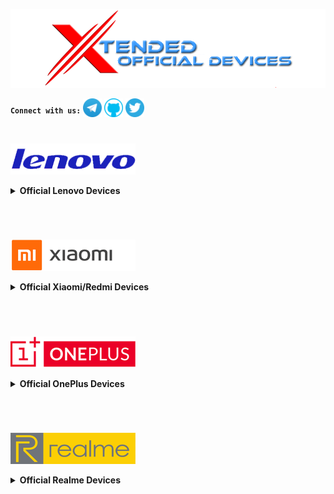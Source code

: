 <a href="#"><img src="assets/misc/head.png" /></a>

<sup><kbd><b>Connect with us:</b></kbd></sup> 
[<img src="assets/misc/telegram-logo.webp" height="30" /></a>](https://t.me/XtendedOfficial "Connect to us on Telegram") [<img src="assets/misc/github-logo.png" height="30" /></a>](https://github.com/orgs/Project-Xtended/repositories "Our ROM sources") [<img src="assets/misc/twitter-logo.svg" height="30" /></a>](https://twitter.com/projectxtended "Let's talk something")
#

<a href="#"><img src="assets/lenovo/lenovo.png" height="50" /></a> 
<details>
<br>
<summary><b> Official Lenovo Devices</b></summary>
<a href="#"><img align="left" img src="assets/lenovo/zippo.png" width="90" /></a>

 | Device                    | Lenovo Z6 Pro    
 | :---------------          | :------------------------------------------------------------------
 | CodeName                  | Zippo                                                            
 | Maintainer                | [kanstmablason](https://telegram.me/kanstmablason)                     
 | Device Support Group      | [Device Telegram group](https://t.me/LenovoZ6ProChat)                           
 | Download Link             | [Official Download Link for your device](https://downloads.project-xtended.org/?dir=zippo/XT)

<a href="#"><img align="left" img src="assets/lenovo/zuk-z2.png" width="90" /></a>

 | Device                    | Lenovo Zuk Z2 Plus    
 | :---------------          | :------------------------------------------------------------------
 | CodeName                  | z2_plus                                                            
 | Maintainer                | [Pranav Temkar](https://telegram.me/PptOo7)                     
 | Device Support Group      | [Device Telegram group](https://t.me/LenovoZukZ2)                           
 | Download Link             | [Official Download Link for your device](https://downloads.project-xtended.org/?dir=z2_plus/XT)

</details>

#
<br>

<a href="#"><img src="assets/mi/mi.png" height="50" /></a> 
<details>
<br>
<summary><b> Official Xiaomi/Redmi Devices</b></summary>
<a href="#"><img align="left" img src="assets/mi/daisy.png" width="90" /></a>

 | Device                    | Mi A2 Lite   
 | :-------------------------| :----------------------------------------------------------------------
 | CodeName                  | Daisy                                                             
 | Maintainer                | [TogoFire](https://telegram.me/TogoFire)                     
 | Device Support Group      | [Device Telegram group](https://t.me/TogoFireWork)                           
 | Download Link             | [Official Download Link for your device](https://downloads.project-xtended.org/?dir=daisy/XT)

<a href="#"><img align="left" img src="assets/mi/cepheus.png" width="90" /></a>

 | Device                    | Mi 9    
 | :-------------------------| :----------------------------------------------------------------------
 | CodeName                  | Cepheus                                                             
 | Maintainer                | [RDS_07](https://telegram.me/RDS_o7)                     
 | Device Support Group      | [Device Telegram group](https://t.me/rds_builds_support)                           
 | Download Link             | [Official Download Link for your device](https://downloads.project-xtended.org/?dir=cepheus/XT)

<a href="#"><img align="left" img src="assets/mi/grus.png" width="90" /></a>

 | Device                    | Mi 9 SE   
 | :-------------------------| :----------------------------------------------------------------------
 | CodeName                  | Grus                                                             
 | Maintainer                | [RDS_07](https://telegram.me/RDS_o7)                     
 | Device Support Group      | [Device Telegram group](https://t.me/Swaggers_builds)                           
 | Download Link             | [Official Download Link for your device](https://downloads.project-xtended.org/?dir=grus/XT)

<a href="#"><img align="left" img src="assets/mi/raphael.png" width="90" /></a>

 | Device                    | Mi 9T Pro    
 | :-------------------------| :----------------------------------------------------------------------
 | CodeName                  | Raphael                                                             
 | Maintainer                | [pawelik001](https://telegram.me/pawelik001)                     
 | Device Support Group      | [Device Telegram group](https://t.me/pawelikhideout)                           
 | Download Link             | [Official Download Link for your device](https://downloads.project-xtended.org/?dir=raphael/XT)

<a href="#"><img align="left" img src="assets/mi/gauguin.png" width="90" /></a>

 | Device                    | MI 10i,RedmiNote 9pro5g/MI 10tLite  
 | :-------------------------| :----------------------------------------------------------------------
 | CodeName                  | Gauguin                                                             
 | Maintainer                | [cursed0007](https://telegram.me/cursed0007)                     
 | Device Support Group      | [Device Telegram group](https://t.me/xtendedgauguin)                           
 | Download Link             | [Official Download Link for your device](https://downloads.project-xtended.org/?dir=gauguin/XT)

<a href="#"><img align="left" img src="assets/mi/chime.png" width="90" /></a>

 | Device                    | Redmi 9T / POCO M3    
 | :-------------------------| :----------------------------------------------------------------------
 | CodeName                  | Chime                                                            
 | Maintainer                | [pawelik001](https://telegram.me/pawelik001)                     
 | Device Support Group      | [Device Telegram group](https://t.me/pawelikhideout)                           
 | Download Link             | [Official Download Link for your device](https://downloads.project-xtended.org/?dir=rchime/XT)

<a href="#"><img align="left" img src="assets/mi/tulip.png" width="90" /></a>

 | Device                    | Redmi Note 6 Pro   
 | :-------------------------| :----------------------------------------------------------------------
 | CodeName                  | Tulip                                                             
 | Maintainer                | [official_mocha](https://t.me/official_mocha)                     
 | Device Support Group      | [Device Telegram group](https://t.me/tulipofficial)                           
 | Download Link             | [Official Download Link for your device](https://downloads.project-xtended.org/?dir=tulip/XT)

<a href="#"><img align="left" img src="assets/mi/ginkgo.png" width="90" /></a>

 | Device                    | Redmi Note 8/8T:Discontinued after XT-v2  
 | :-------------------------| :----------------------------------------------------------------------
 | CodeName                  | Ginkgo/Willow                                                           
 | Maintainer                | [TheWeaver786](https://t.me/TheWeaver786)                     
 | Device Support Group      | [Device Telegram group](https://t.me/xtended_ginkgo)                           
 | Download Link             | [Official Download Link for your device](https://downloads.project-xtended.org/?dir=ginkgo/XT)

</details>

#
<br>

<a href="#"><img src="assets/oneplus/oplus.png" height="50" /></a> 
<details>
<br>
<summary><b> Official OnePlus Devices</b></summary>
<a href="#"><img align="left" img src="assets/oneplus/hotdogb.png" width="90" /></a>

 | Device                    | OnePlus 7t    
 | :-------------------------| :----------------------------------------------------------------------
 | CodeName                  | Hotdogb                                                             
 | Maintainer                | [SuperDroidBond](https://telegram.me/SuperDroidBond)                     
 | Device Support Group      | [Official Telegram group](https://t.me/XtendedOfficial)                           
 | Download Link             | [Official Download Link for your device](https://downloads.project-xtended.org/?dir=hotdogb/XT)

<a href="#"><img align="left" img src="assets/oneplus/hotdog.png" width="90" /></a>

 | Device                    | OnePlus 7t Pro    
 | :-------------------------| :----------------------------------------------------------------------
 | CodeName                  | Hotdog                                                             
 | Maintainer                | [mukesh22584](https://telegram.me/mukesh22584)                     
 | Device Support Group      | [Official Telegram group](https://t.me/XtendedOfficial)                           
 | Download Link             | [Official Download Link for your device](https://downloads.project-xtended.org/?dir=hotdog/XT)

<a href="#"><img align="left" img src="assets/oneplus/lemonadep.png" width="90" /></a>

 | Device                    | OnePlus 9Pro    
 | :-------------------------| :----------------------------------------------------------------------
 | CodeName                  | Lemonadep                                                             
 | Maintainer                | [mukesh22584](https://telegram.me/mukesh22584)                     
 | Device Support Group      | [Official Telegram group](https://t.me/XtendedOfficial)                           
 | Download Link             | [Official Download Link for your device](https://downloads.project-xtended.org/?dir=lemonadep/XT)

</details>

#
<br>

<a href="#"><img src="assets/realme/realme.png" height="50" /></a> 
<details>
<br>
<summary><b> Official Realme Devices</b></summary>
<a href="#"><img align="left" img src="assets/realme/RMX1921.png" width="90" /></a>

 | Device                    | Realme XT    
 | :-------------------------| :----------------------------------------------------------------------
 | CodeName                  | RMX1921                                                             
 | Maintainer                | [jigen_was_here](https://telegram.me/kssrao13882)                     
 | Device Support Group      | [Device Telegram group](https://t.me/RealmeXTofficial)                           
 | Download Link             | [Official Download Link for your device](https://downloads.project-xtended.org/?dir=RMX1921/XT)

<a href="#"><img align="left" img src="assets/realme/RMX1971.png" width="90" /></a>

 | Device                    | Realme 5 Pro    
 | :-------------------------| :----------------------------------------------------------------------
 | CodeName                  | RMX1971                                                             
 | Maintainer                | [Samba Siva Rao K](https://telegram.me/kssrao13882)                     
 | Device Support Group      | [Device Telegram group](https://t.me/Realme5Pro_Global)                           
 | Download Link             | [Official Download Link for your device](https://downloads.project-xtended.org/?dir=RMX1971/XT)

<a href="#"><img align="left" img src="assets/realme/bitra.png" width="90" /></a>

 | Device                    | Realme GT Neo 2    
 | :-------------------------| :----------------------------------------------------------------------
 | CodeName                  | Bitra                                                            
 | Maintainer                | [Andreock](https://t.me/Andreock)                     
 | Device Support Group      | [Device Telegram group](https://t.me/realmegtneo2dragon)                           
 | Download Link             | [Official Download Link for your device](https://downloads.project-xtended.org/?dir=bitra/XT)

</details>

#
<br>

